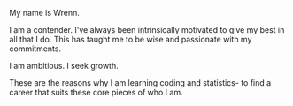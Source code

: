 My name is Wrenn.

I am a contender. I've always been intrinsically motivated to give my best in all that I do. This has taught me to be wise and passionate 
with my commitments. 

I am ambitious. I seek growth. 

These are the reasons why I am learning coding and statistics- to find a career that suits these core pieces of who I am. 


<!---
wmilbourn/wmilbourn is a ✨ special ✨ repository because its `README.md` (this file) appears on your GitHub profile.
You can click the Preview link to take a look at your changes.
--->
